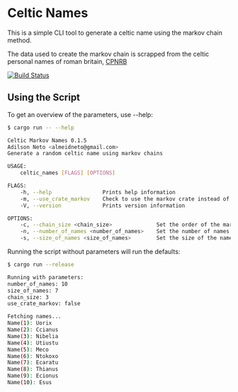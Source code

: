 # Celtic Names
This is a simple CLI tool to generate a celtic name using
the markov chain method.

The data used to create the markov chain is scrapped from the
celtic personal names of roman britain, [CPNRB](https://www.asnc.cam.ac.uk/personalnames/)

[![Build Status](https://travis-ci.org/aaneto/celtic-names.svg?branch=master)](https://travis-ci.org/aaneto/celtic-names)
## Using the Script

To get an overview of the parameters, use --help:

```bash
$ cargo run -- --help

Celtic Markov Names 0.1.5
Adilson Neto <almeidneto@gmail.com>
Generate a random celtic name using markov chains

USAGE:
    celtic_names [FLAGS] [OPTIONS]

FLAGS:
    -h, --help                Prints help information
    -m, --use_crate_markov    Check to use the markov crate instead of this tool custom implementation
    -V, --version             Prints version information

OPTIONS:
    -c, --chain_size <chain_size>              Set the order of the markov chain to use on name generation
    -n, --number_of_names <number_of_names>    Set the number of names to generate
    -s, --size_of_names <size_of_names>        Set the size of the names to generate
```

Running the script without parameters will run the defaults:

```bash
$ cargo run --release

Running with parameters: 
number_of_names: 10
size_of_names: 7
chain_size: 3
use_crate_markov: false

Fetching names...
Name(1): Uorix
Name(2): Ccianus
Name(3): Nibelia
Name(4): Utiustu
Name(5): Meco
Name(6): Ntokoxo
Name(7): Ecaratu
Name(8): Thianus
Name(9): Ecionus
Name(10): Esus
```
